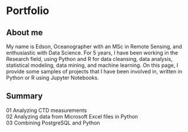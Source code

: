 # Portfolio

## About me
My name is Edson, Oceanographer with an MSc in Remote Sensing, and enthusiastic with Data Science. For 5 years, I have been working in the Research field, using Python and R for data cleansing, data analysis, statistical modeling, data mining, and machine learning. On this page, I provide some samples of projects that I have been involved in, written in Python or R using Jupyter Notebooks.

## Summary
01 Analyzing CTD measurements
<br>
02 Analyzing data from Microsoft Excel files in Python
<br>
03 Combining PostgreSQL and Python
